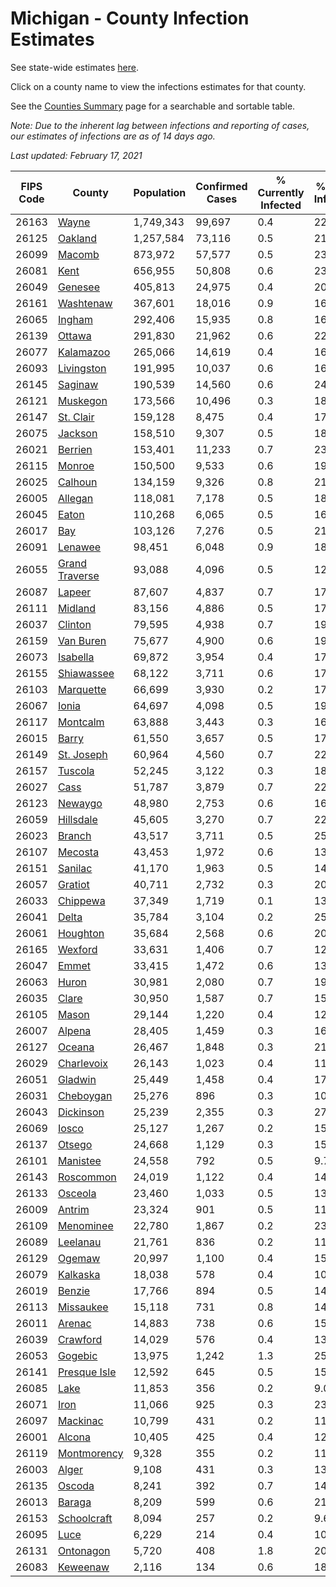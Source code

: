 # Michigan - County Infection Estimates

See state-wide estimates [here](/infections/us-mi).

Click on a county name to view the infections estimates for that county.

See the [Counties Summary](/infections/summary-counties) page for a searchable and sortable table.

*Note: Due to the inherent lag between infections and reporting of cases, our estimates of infections are as of 14 days ago.*

*Last updated: February 17, 2021*

|   FIPS Code |                           County |   Population |   Confirmed Cases |   % Currently Infected |   % Total Infected |
|-------------|----------------------------------|--------------|-------------------|------------------------|--------------------|
|       26163 |                   [Wayne](wayne) |    1,749,343 |            99,697 |                    0.4 |               22.9 |
|       26125 |               [Oakland](oakland) |    1,257,584 |            73,116 |                    0.5 |               21.2 |
|       26099 |                 [Macomb](macomb) |      873,972 |            57,577 |                    0.5 |               23.2 |
|       26081 |                     [Kent](kent) |      656,955 |            50,808 |                    0.6 |               23.9 |
|       26049 |               [Genesee](genesee) |      405,813 |            24,975 |                    0.4 |               20.5 |
|       26161 |           [Washtenaw](washtenaw) |      367,601 |            18,016 |                    0.9 |               16.2 |
|       26065 |                 [Ingham](ingham) |      292,406 |            15,935 |                    0.8 |               16.7 |
|       26139 |                 [Ottawa](ottawa) |      291,830 |            21,962 |                    0.6 |               22.5 |
|       26077 |           [Kalamazoo](kalamazoo) |      265,066 |            14,619 |                    0.4 |               16.8 |
|       26093 |         [Livingston](livingston) |      191,995 |            10,037 |                    0.6 |               16.5 |
|       26145 |               [Saginaw](saginaw) |      190,539 |            14,560 |                    0.6 |               24.2 |
|       26121 |             [Muskegon](muskegon) |      173,566 |            10,496 |                    0.3 |               18.8 |
|       26147 |           [St. Clair](st.-clair) |      159,128 |             8,475 |                    0.4 |               17.0 |
|       26075 |               [Jackson](jackson) |      158,510 |             9,307 |                    0.5 |               18.5 |
|       26021 |               [Berrien](berrien) |      153,401 |            11,233 |                    0.7 |               23.0 |
|       26115 |                 [Monroe](monroe) |      150,500 |             9,533 |                    0.6 |               19.8 |
|       26025 |               [Calhoun](calhoun) |      134,159 |             9,326 |                    0.8 |               21.1 |
|       26005 |               [Allegan](allegan) |      118,081 |             7,178 |                    0.5 |               18.2 |
|       26045 |                   [Eaton](eaton) |      110,268 |             6,065 |                    0.5 |               16.8 |
|       26017 |                       [Bay](bay) |      103,126 |             7,276 |                    0.5 |               21.7 |
|       26091 |               [Lenawee](lenawee) |       98,451 |             6,048 |                    0.9 |               18.3 |
|       26055 | [Grand Traverse](grand-traverse) |       93,088 |             4,096 |                    0.5 |               12.9 |
|       26087 |                 [Lapeer](lapeer) |       87,607 |             4,837 |                    0.7 |               17.3 |
|       26111 |               [Midland](midland) |       83,156 |             4,886 |                    0.5 |               17.8 |
|       26037 |               [Clinton](clinton) |       79,595 |             4,938 |                    0.7 |               19.1 |
|       26159 |           [Van Buren](van-buren) |       75,677 |             4,900 |                    0.6 |               19.5 |
|       26073 |             [Isabella](isabella) |       69,872 |             3,954 |                    0.4 |               17.1 |
|       26155 |         [Shiawassee](shiawassee) |       68,122 |             3,711 |                    0.6 |               17.2 |
|       26103 |           [Marquette](marquette) |       66,699 |             3,930 |                    0.2 |               17.7 |
|       26067 |                   [Ionia](ionia) |       64,697 |             4,098 |                    0.5 |               19.2 |
|       26117 |             [Montcalm](montcalm) |       63,888 |             3,443 |                    0.3 |               16.2 |
|       26015 |                   [Barry](barry) |       61,550 |             3,657 |                    0.5 |               17.7 |
|       26149 |         [St. Joseph](st.-joseph) |       60,964 |             4,560 |                    0.7 |               22.1 |
|       26157 |               [Tuscola](tuscola) |       52,245 |             3,122 |                    0.3 |               18.6 |
|       26027 |                     [Cass](cass) |       51,787 |             3,879 |                    0.7 |               22.2 |
|       26123 |               [Newaygo](newaygo) |       48,980 |             2,753 |                    0.6 |               16.6 |
|       26059 |           [Hillsdale](hillsdale) |       45,605 |             3,270 |                    0.7 |               22.6 |
|       26023 |                 [Branch](branch) |       43,517 |             3,711 |                    0.5 |               25.8 |
|       26107 |               [Mecosta](mecosta) |       43,453 |             1,972 |                    0.6 |               13.4 |
|       26151 |               [Sanilac](sanilac) |       41,170 |             1,963 |                    0.5 |               14.4 |
|       26057 |               [Gratiot](gratiot) |       40,711 |             2,732 |                    0.3 |               20.1 |
|       26033 |             [Chippewa](chippewa) |       37,349 |             1,719 |                    0.1 |               13.6 |
|       26041 |                   [Delta](delta) |       35,784 |             3,104 |                    0.2 |               25.4 |
|       26061 |             [Houghton](houghton) |       35,684 |             2,568 |                    0.6 |               20.4 |
|       26165 |               [Wexford](wexford) |       33,631 |             1,406 |                    0.7 |               12.2 |
|       26047 |                   [Emmet](emmet) |       33,415 |             1,472 |                    0.6 |               13.4 |
|       26063 |                   [Huron](huron) |       30,981 |             2,080 |                    0.7 |               19.9 |
|       26035 |                   [Clare](clare) |       30,950 |             1,587 |                    0.7 |               15.0 |
|       26105 |                   [Mason](mason) |       29,144 |             1,220 |                    0.4 |               12.5 |
|       26007 |                 [Alpena](alpena) |       28,405 |             1,459 |                    0.3 |               16.1 |
|       26127 |                 [Oceana](oceana) |       26,467 |             1,848 |                    0.3 |               21.1 |
|       26029 |         [Charlevoix](charlevoix) |       26,143 |             1,023 |                    0.4 |               11.9 |
|       26051 |               [Gladwin](gladwin) |       25,449 |             1,458 |                    0.4 |               17.1 |
|       26031 |           [Cheboygan](cheboygan) |       25,276 |               896 |                    0.3 |               10.8 |
|       26043 |           [Dickinson](dickinson) |       25,239 |             2,355 |                    0.3 |               27.5 |
|       26069 |                   [Iosco](iosco) |       25,127 |             1,267 |                    0.2 |               15.8 |
|       26137 |                 [Otsego](otsego) |       24,668 |             1,129 |                    0.3 |               15.8 |
|       26101 |             [Manistee](manistee) |       24,558 |               792 |                    0.5 |                9.7 |
|       26143 |           [Roscommon](roscommon) |       24,019 |             1,122 |                    0.4 |               14.1 |
|       26133 |               [Osceola](osceola) |       23,460 |             1,033 |                    0.5 |               13.1 |
|       26009 |                 [Antrim](antrim) |       23,324 |               901 |                    0.5 |               11.5 |
|       26109 |           [Menominee](menominee) |       22,780 |             1,867 |                    0.2 |               23.8 |
|       26089 |             [Leelanau](leelanau) |       21,761 |               836 |                    0.2 |               11.5 |
|       26129 |                 [Ogemaw](ogemaw) |       20,997 |             1,100 |                    0.4 |               15.9 |
|       26079 |             [Kalkaska](kalkaska) |       18,038 |               578 |                    0.4 |               10.4 |
|       26019 |                 [Benzie](benzie) |       17,766 |               894 |                    0.5 |               14.7 |
|       26113 |           [Missaukee](missaukee) |       15,118 |               731 |                    0.8 |               14.4 |
|       26011 |                 [Arenac](arenac) |       14,883 |               738 |                    0.6 |               15.4 |
|       26039 |             [Crawford](crawford) |       14,029 |               576 |                    0.4 |               13.8 |
|       26053 |               [Gogebic](gogebic) |       13,975 |             1,242 |                    1.3 |               25.8 |
|       26141 |     [Presque Isle](presque-isle) |       12,592 |               645 |                    0.5 |               15.3 |
|       26085 |                     [Lake](lake) |       11,853 |               356 |                    0.2 |                9.0 |
|       26071 |                     [Iron](iron) |       11,066 |               925 |                    0.3 |               23.9 |
|       26097 |             [Mackinac](mackinac) |       10,799 |               431 |                    0.2 |               11.9 |
|       26001 |                 [Alcona](alcona) |       10,405 |               425 |                    0.4 |               12.3 |
|       26119 |       [Montmorency](montmorency) |        9,328 |               355 |                    0.2 |               11.6 |
|       26003 |                   [Alger](alger) |        9,108 |               431 |                    0.3 |               13.6 |
|       26135 |                 [Oscoda](oscoda) |        8,241 |               392 |                    0.7 |               14.4 |
|       26013 |                 [Baraga](baraga) |        8,209 |               599 |                    0.6 |               21.8 |
|       26153 |       [Schoolcraft](schoolcraft) |        8,094 |               257 |                    0.2 |                9.6 |
|       26095 |                     [Luce](luce) |        6,229 |               214 |                    0.4 |               10.5 |
|       26131 |           [Ontonagon](ontonagon) |        5,720 |               408 |                    1.8 |               20.4 |
|       26083 |             [Keweenaw](keweenaw) |        2,116 |               134 |                    0.6 |               18.9 |